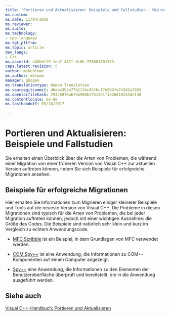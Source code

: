```yaml
---
title: 'Portieren und Aktualisieren: Beispiele und Fallstudien | Microsoft-Dokumentation'
ms.custom: 
ms.date: 11/04/2016
ms.reviewer: 
ms.suite: 
ms.technology:
- cpp-language
ms.tgt_pltfrm: 
ms.topic: article
dev_langs:
- C++
ms.assetid: d48bbff9-1ea7-467f-8c8b-758601f01573
caps.latest.revision: 5
author: mikeblome
ms.author: mblome
manager: ghogen
ms.translationtype: Human Translation
ms.sourcegitcommit: d6eb43b2e77b11f4c85f6cf7e563fe743d2a7093
ms.openlocfilehash: 293c8976ab74b980b27513e1f1a266102458e130
ms.contentlocale: de-de
ms.lasthandoff: 05/18/2017

---
```

# <a name="porting-and-upgrading-examples-and-case-studies"></a>Portieren und Aktualisieren: Beispiele und Fallstudien
Sie erhalten einen Überblick über die Arten von Problemen, die während einer Migration von einer früheren Version von Visual C++ zur aktuellen Version auftreten können, indem Sie sich Beispiele für erfolgreiche Migrationen ansehen.  
  
## <a name="examples-of-successful-migrations"></a>Beispiele für erfolgreiche Migrationen  
 Hier erhalten Sie Informationen zum Migrieren einiger kleinerer Beispiele und Tools auf die neueste Version von Visual C++. Die Probleme in diesen Migrationen sind typisch für die Arten von Problemen, die bei jeder Migration auftreten können, jedoch mit einer wichtigen Ausnahme: die Größe des Codes. Die Beispiele sind natürlich sehr klein und kurz im Vergleich zu echtem Anwendungscode.  
  
-   [MFC Scribble](../porting/porting-guide-mfc-scribble.md) ist ein Beispiel, in dem Grundlagen von MFC verwendet werden.  
  
-   [COM Spy++](../porting/porting-guide-mfc-scribble.md) ist eine Anwendung, die Informationen zu COM+-Komponenten auf einem Computer angezeigt.  
  
-   [Spy++](../porting/porting-guide-spy-increment.md) eine Anwendung, die Informationen zu den Elementen der Benutzeroberfläche überprüft und bereitstellt, die in die Anwendung ausgeführt werden.  
  
## <a name="see-also"></a>Siehe auch  
 [Visual C++-Handbuch: Portieren und Aktualisieren](../porting/visual-cpp-porting-and-upgrading-guide.md)
